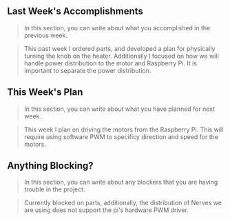 ## Last Week's Accomplishments

> In this section, you can write about what you accomplished in the previous week.

> This past week I ordered parts, and developed a plan for physically turning the knob on the heater. Additionally I focused on how we will handle power distribution to the motor and Raspberry Pi. It is important to separate the power distribution.

## This Week's Plan

> In this section, you can write about what you have planned for next week.

> This week I plan on driving the motors from the Raspberry Pi. This will require using software PWM to specificy direction and speed for the motors. 

## Anything Blocking?

> In this section, you can write about any blockers that you are having trouble in the project.

> Currently blocked on parts, additionally, the distribution of Nerves we are using does not support the pi's hardware PWM driver.
